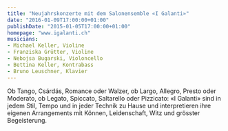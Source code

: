 ```yaml
---
title: "Neujahrskonzerte mit dem Salonensemble «I Galanti»"
date: "2016-01-09T17:00:00+01:00"
publishDate: "2015-01-05T17:00:00+01:00"
homepage: "www.igalanti.ch"
musicians:
- Michael Keller, Violine
- Franziska Grütter, Violine
- Nebojsa Bugarski, Violoncello
- Bettina Keller, Kontrabass
- Bruno Leuschner, Klavier
---
```


Ob Tango, Csárdás, Romance oder Walzer, ob Largo, Allegro, Presto oder Moderato, ob 
Legato, Spiccato, Saltarello oder Pizzicato: «I Galanti» sind in jedem Stil, Tempo
und in jeder Technik zu Hause und interpretieren ihre eigenen Arrangements mit Können,
Leidenschaft, Witz und grösster Begeisterung.
